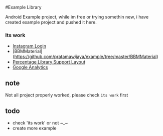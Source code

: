 #Example Library

Android Example project, while im free or trying somethin new, i have created example project and pushed it here.


### Its work
- [Instagram Login](https://github.com/pratamawijaya/example/tree/master/InstagramLogin)
- [BBMMaterial] (https://github.com/pratamawijaya/example/tree/master/BBMMaterial)
- [Percentage Library Support Layout](https://github.com/pratamawijaya/example/tree/master/ExamplePercentageLayout)
- [Google Analytics](https://github.com/pratamawijaya/example/tree/master/ExampleGoogleAnalytics)

## note 
Not all project properly worked, please check `its work` first

## todo
- check 'its work' or not ~_~
- create more example


